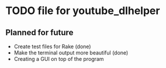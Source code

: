 # TODO file for youtube_dlhelper

## Planned for future

* Create test files for Rake (done)
* Make the terminal output more beautiful (done)
* Creating a GUI on top of the program